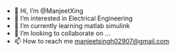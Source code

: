 - 👋 Hi, I’m @ManjeetXing
- 👀 I’m interested in Electrical Engineering
- 🌱 I’m currently learning matlab simulink 
- 💞️ I’m looking to collaborate on ...
- 📫 How to reach me manjeetsingh02907@gmail.com


<!---
ManjeetXing/ManjeetXing is a ✨ special ✨ repository because its `README.md` (this file) appears on your GitHub profile.
You can click the Preview link to take a look at your changes.
--->
